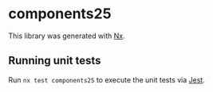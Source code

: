 # components25

This library was generated with [Nx](https://nx.dev).

## Running unit tests

Run `nx test components25` to execute the unit tests via [Jest](https://jestjs.io).
